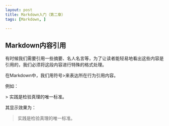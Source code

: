 ```yaml
---
layout: post
title: Markdown入门（第二章）
tags: [Markdown, ]

---
```


## Markdown内容引用

有时候我们需要引用一些摘要、名人名言等，为了让读者能轻易地看出这些内容是引用的，我们必须将这段内容进行特殊的格式处理。

在Markdown中，我们用符号&gt;来表达所在行为引用内容。

例如：

&gt; 实践是检验真理的唯一标准。

其显示效果为：

> 实践是检验真理的唯一标准。
